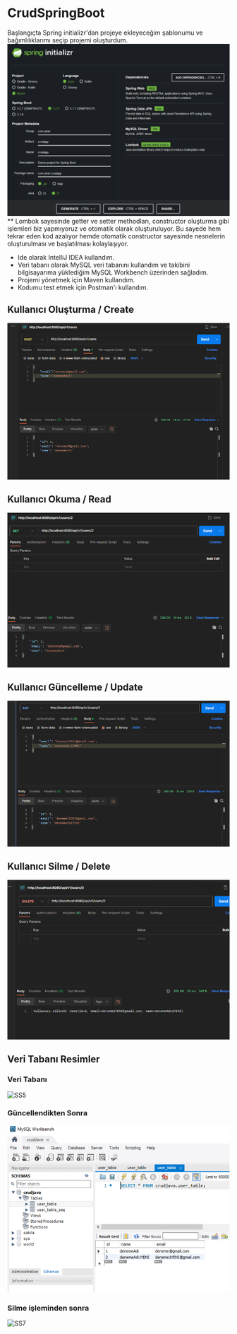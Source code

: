 # CrudSpringBoot
Başlangıçta Spring initializr'dan projeye ekleyeceğim şablonumu ve bağımlılıklarımı seçip projemi oluşturdum. 
![SS1](https://github.com/AMRSCDL/CrudSpringBoot/blob/main/ss/crud%20ını%20ss.png)
** Lombok sayesinde getter ve setter methodları, constructor oluşturma gibi işlemleri biz yapmıyoruz ve otomatik olarak oluşturuluyor. Bu sayede hem tekrar eden kod azalıyor hemde otomatik constructor sayesinde nesnelerin oluşturulması ve başlatılması kolaylaşıyor.

- Ide olarak IntelliJ IDEA kullandım.
- Veri tabanı olarak MySQL veri tabanını kullandım ve takibini bilgisayarıma yüklediğim MySQL Workbench üzerinden sağladım.
- Projemi yönetmek için Maven kullandım.
- Kodumu test etmek için Postman'ı kullandım.

## Kullanıcı Oluşturma / Create
![SS1](https://github.com/AMRSCDL/CrudSpringBoot/blob/main/ss/kullan%C4%B1c%C4%B1%20ekleme.png)

## Kullanıcı Okuma / Read
![SS2](https://github.com/AMRSCDL/CrudSpringBoot/blob/main/ss/kullan%C4%B1c%C4%B1%20%C3%A7ekme.png)

## Kullanıcı Güncelleme / Update
![SS3](https://github.com/AMRSCDL/CrudSpringBoot/blob/main/ss/kullan%C4%B1c%C4%B1%20g%C3%BCncelleme.png)

## Kullanıcı Silme / Delete
![SS4](https://github.com/AMRSCDL/CrudSpringBoot/blob/main/ss/kullan%C4%B1c%C4%B1%20silme.png)

## Veri Tabanı Resimler
### Veri Tabanı
![SS5](https://github.com/AMRSCDL/CrudSpringBoot/blob/main/ss/veritaban%C4%B1%20resim.png)

### Güncellendikten Sonra
![SS6](https://github.com/AMRSCDL/CrudSpringBoot/blob/main/ss/veritaban%C4%B1%20kullan%C4%B1c%C4%B1%20g%C3%BCncelleme.png)

### Silme işleminden sonra
![SS7](https://github.com/AMRSCDL/CrudSpringBoot/blob/main/ss/silindikten%20sonra%20veri%20taban%C4%B1.png)
  
